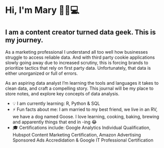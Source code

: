 # Hi, I'm Mary 👋🏻💻

## I am a content creator turned data geek. This is my journey.

As a marketing professional I understand all too well how businesses struggle to access reliable data. And with third party cookie applications slowly going away due to increased scrutiny, this is forcing brands to prioritize tactics that rely on first party data. Unfortunately, that data is either unorganized or full of errors.

As an aspiring data analyst I’m learning the tools and languages it takes to clean data, and craft a compelling story. This journal will be my place to store notes, and explore key concepts of data analysis.
<!-- ![Image of Mary Bitmoji](https://drive.google.com/file/d/1A869lKPZGQYva4ml8tNx9hbShneYZ5BA/view) -->
- 💡 I am currently learning: R, Python & SQL
- ⚡ Fun facts about me: I am married to my best friend, we live in an RV, we have a dog named Goose. I love learning, cooking, baking, brewing and apparently things that end in -ing 😂
- 🎓 Certifications include: Google Analytics Individual Qualification, Hubspot Content Marketing Certification, Amazon Advertising Sponsored Ads Accredidation & Google IT Professional Certification
